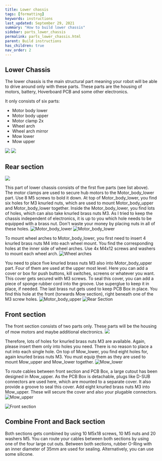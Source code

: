 ```yaml
---
title: Lower chassis
tags: [formatting]
keywords: instructions
last_updated: September 29, 2021
summary: "How to build lower chassis"
sidebar: parts_lower_chassis
permalink: parts_lower_chassis.html
parent: Build instructions
has_children: true
nav_order: 2
---
```

## Lower Chassis

The lower chassis is the main structural part meaning your robot will be able to drive around only with these parts.
These parts are the housing of motors, battery, Hoverboard PCB and some other electronics.

It only consists of six parts:
- Motor body lower
- Motor body upper
- Motor clamp 2x
- Wheel arch 
- Wheel arch mirror
- Mow lower
- Mow upper

![](/render/lower_chassis.png)
![](/images/lower_chassis.jpg)

## Rear section

![](/render/Motor-section.png)

This part of lower chassis consists of the first five parts (see list above). The motor clamps are used to secure hub motors to the Motor_body_lower part.
Use 8 M5 screws to bold it down. At top of Motor_body_lower, you find six holes for M3 knurled  nuts, which are used to mount Motor_body_upper and Motor_body_lower together.
Inside the Motor_body_lower, you find lots of holes, which can also take knurled brass nuts M3. As I tried to keep the chassis independent of electronics, it is up to you 
which hole needs to be equipped with a brass nut. Don't waste your money by placing nuts in all of these holes.
![Motor_body_lower](/images/Motor_lower_2.jpg)
![Motor_body_lower](/images/Motor_lower_3.jpg)

To mount wheel arches to Motor_body_lower, you first need to insert 4 knurled brass nuts M4 into each wheel mount. You find the corresponding holes at the inner side of wheel arches.
Use 4x M4x12 screws and washers to mount each wheel arch. 
![Wheel arches](/images/Wheel_arch.jpg)

You need to place five knurled brass nuts M3 also into Motor_body_upper part. Four of them are used at the upper most level. Here you can add a cover or box for
push buttons, kill switches, screens or whatever you want. This cover gets secured with M3 screws. To seal this cover, you can add a piece of sponge rubber cord into the groove. 
Use superglue to keep it in place, if needed.
The last brass nut gets used to keep PCB Box in place. You find this hole at the front (torwards Mow section), right beneath one of the M3 screw holes.
![Motor_body_upper](/images/Motor_upper.jpg)
![Rear Section](/images/rear_section.jpg)

## Front section
The front section consists of two parts only. These parts will be the housing of mow motors and maybe additional electronics. 
![](/render/Mow_section.png)

Therefore, lots of holes for knurled brass nuts M3 are available. Again, please insert them only into holes you need. There is no reason to place a nut into each single hole.
On top of Mow_lower, you find eight holes for, again knurled brass nuts M3. You must equip them as they are used to mount Mow_upper and Mow_lower together.
![Mow_lower](/images/Mow_lower.jpg)

To route cables between front section and PCB Box, a large cutout has been designed in Mow_upper. As the PCB Box is detachable, plugs like D-SUB connectors are used here, which are mounted to a separate cover.
It also provide a groove to seal this cover. Add eight knurled brass nuts M3 into Mow_upper. These will secure the cover and also your plugable connectors.
![Mow_upper](/images/Mow_upper.jpg)

![Front section](/images/front_section.jpg)

## Combine Front and Back section
Both sections gets combined by using 10 M5x18 screws, 10 M5 nuts and 20 washers M5. You can route your cables between both sections by using one of the four
large cut outs. Between both sections, rubber O-Ring with an inner diameter of 35mm are used for sealing. Alternatively, you can use some silicone.
